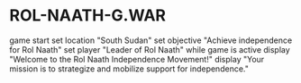 # ROL-NAATH-G.WAR
game start set location "South Sudan" set objective "Achieve independence for Rol Naath" set player "Leader of Rol Naath"  while game is active     display "Welcome to the Rol Naath Independence Movement!"     display "Your mission is to strategize and mobilize support for independence."   
